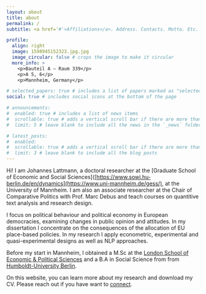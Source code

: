```yaml
---
layout: about
title: about
permalink: /
subtitle: <a href='#'>Affiliations</a>. Address. Contacts. Motto. Etc.

profile:
  align: right
  image: 1598945152323.jpg.jpg
  image_circular: false # crops the image to make it circular
  more_info: >
    <p>Bauteil A – Raum 339</p>
    <p>A 5, 6</p>
    <p>Mannheim, Germany</p>

# selected_papers: true # includes a list of papers marked as "selected={true}"
social: true # includes social icons at the bottom of the page

# announcements:
#  enabled: true # includes a list of news items
#  scrollable: true # adds a vertical scroll bar if there are more than 3 news items
#  limit: 5 # leave blank to include all the news in the `_news` folder

# latest_posts:
#  enabled: 
#  scrollable: true # adds a vertical scroll bar if there are more than 3 new posts items
#  limit: 3 # leave blank to include all the blog posts
---
```


Hi! I am Johannes Lattmann, a doctoral researcher at the [Graduate School of Economic and Social Sciences]([https://www.sowi.hu-berlin.de/en/dynamics](https://www.uni-mannheim.de/gess/), at the University of Mannheim. I am also an associate researcher at the Chair of Comparative Politics with Prof. Marc Debus and teach courses on quantitive text analysis and research design.

I focus on political behaviour and political economy in European democracies, examining changes in public opinion and attitudes. In my dissertation I concentrate on the consequences of the allocation of EU place-based policies. In my research I apply econometric, experimental and quasi-experimental designs as well as NLP approaches. 

Before my start in Mannheim, I obtained a M.Sc at the [London School of Economic & Political Sciences](https://www.lse.ac.uk/) and a B.A in Social Science from from [Humboldt-University Berlin](https://www.hu-berlin.de/en/).

On this website, you can learn more about my research and download my CV. Please reach out if you have want to [connect](mailto:Johannes.lattmann@uni-mannheim.de).
